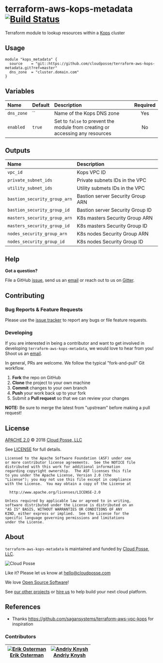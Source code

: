 # terraform-aws-kops-metadata [![Build Status](https://travis-ci.org/cloudposse/terraform-aws-kops-metadata.svg?branch=master)](https://travis-ci.org/cloudposse/terraform-aws-kops-metadata)

Terraform module to lookup resources within a [Kops](https://github.com/kubernetes/kops) cluster


## Usage

```hcl
module "kops_metadata" {
  source    = "git::https://github.com/cloudposse/terraform-aws-kops-metadata.git?ref=master"
  dns_zone  = "cluster.domain.com"
}
```


## Variables

|  Name           |  Default             |  Description                                                                     | Required |
|:----------------|:---------------------|:---------------------------------------------------------------------------------|:--------:|
| `dns_zone`      | ``                   | Name of the Kops DNS zone                                                        | Yes      |
| `enabled`       | `true`               | Set to `false` to prevent the module from creating or accessing any resources    | No       |


## Outputs

| Name                            | Description                            |
|:--------------------------------|:---------------------------------------|
| `vpc_id`                        | Kops VPC ID                            |
| `private_subnet_ids`            | Private subnets IDs in the VPC         |
| `utility_subnet_ids`            | Utility submets IDs in the VPC         |
| `bastion_security_group_arn`    | Bastion server Security Group ARN      |
| `bastion_security_group_id`     | Bastion server Security Group ID       |
| `masters_security_group_arn`    | K8s masters Security Group ARN         |
| `masters_security_group_id`     | K8s masters Security Group ID          |
| `nodes_security_group_arn`      | K8s nodes Security Group ARN           |
| `nodes_security_group_id`       | K8s nodes Security Group ID            |



## Help

**Got a question?**

File a GitHub [issue](https://github.com/cloudposse/terraform-aws-kops-metadata/issues), send us an [email](mailto:hello@cloudposse.com) or reach out to us on [Gitter](https://gitter.im/cloudposse/).


## Contributing

### Bug Reports & Feature Requests

Please use the [issue tracker](https://github.com/cloudposse/terraform-aws-kops-metadata/issues) to report any bugs or file feature requests.

### Developing

If you are interested in being a contributor and want to get involved in developing `terraform-aws-kops-metadata`, we would love to hear from you! Shoot us an [email](mailto:hello@cloudposse.com).

In general, PRs are welcome. We follow the typical "fork-and-pull" Git workflow.

 1. **Fork** the repo on GitHub
 2. **Clone** the project to your own machine
 3. **Commit** changes to your own branch
 4. **Push** your work back up to your fork
 5. Submit a **Pull request** so that we can review your changes

**NOTE:** Be sure to merge the latest from "upstream" before making a pull request!


## License

[APACHE 2.0](LICENSE) © 2018 [Cloud Posse, LLC](https://cloudposse.com)

See [LICENSE](LICENSE) for full details.

    Licensed to the Apache Software Foundation (ASF) under one
    or more contributor license agreements.  See the NOTICE file
    distributed with this work for additional information
    regarding copyright ownership.  The ASF licenses this file
    to you under the Apache License, Version 2.0 (the
    "License"); you may not use this file except in compliance
    with the License.  You may obtain a copy of the License at

      http://www.apache.org/licenses/LICENSE-2.0

    Unless required by applicable law or agreed to in writing,
    software distributed under the License is distributed on an
    "AS IS" BASIS, WITHOUT WARRANTIES OR CONDITIONS OF ANY
    KIND, either express or implied.  See the License for the
    specific language governing permissions and limitations
    under the License.


## About

`terraform-aws-kops-metadata` is maintained and funded by [Cloud Posse, LLC][website].

![Cloud Posse](https://cloudposse.com/logo-300x69.png)


Like it? Please let us know at <hello@cloudposse.com>

We love [Open Source Software](https://github.com/cloudposse/)!

See [our other projects][community]
or [hire us][hire] to help build your next cloud platform.

  [website]: https://cloudposse.com/
  [community]: https://github.com/cloudposse/
  [hire]: https://cloudposse.com/contact/


## References

* Thanks https://github.com/sagansystems/terraform-aws-vpc-kops for inspiration


### Contributors

| [![Erik Osterman][erik_img]][erik_web]<br/>[Erik Osterman][erik_web] | [![Andriy Knysh][andriy_img]][andriy_web]<br/>[Andriy Knysh][andriy_web] |
|-------------------------------------------------------|------------------------------------------------------------------|

  [erik_img]: http://s.gravatar.com/avatar/88c480d4f73b813904e00a5695a454cb?s=144
  [erik_web]: https://github.com/osterman/
  [andriy_img]: https://avatars0.githubusercontent.com/u/7356997?v=4&u=ed9ce1c9151d552d985bdf5546772e14ef7ab617&s=144
  [andriy_web]: https://github.com/aknysh/

